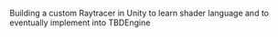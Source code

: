 Building a custom Raytracer in Unity to learn shader language and to eventually implement into TBDEngine
